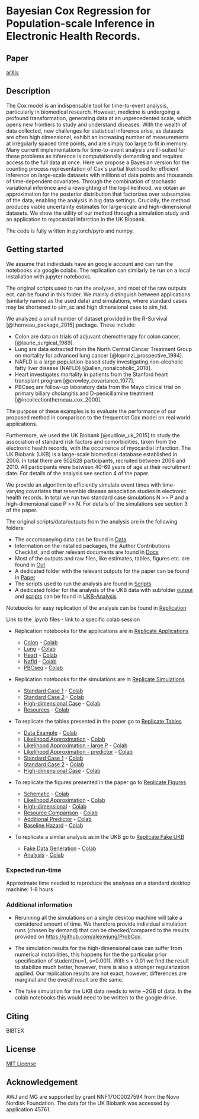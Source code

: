 # **Bayesian Cox Regression for Population-scale Inference in Electronic Health Records**.

## **Paper**
[arXiv]()

## **Description**
The Cox model is an indispensable tool for time-to-event analysis, particularly in biomedical research. However, medicine is undergoing a profound transformation, generating data at an unprecedented scale, which opens new frontiers to study and understand diseases. With the wealth of data collected, new challenges for statistical inference arise, as datasets are often high dimensional, exhibit an increasing number of measurements at irregularly spaced time points, and are simply too large to fit in memory. Many current implementations for time-to-event analysis are ill-suited for these problems as inference is computationally demanding and requires access to the full data at once.
Here we propose a Bayesian version for the counting process representation of Cox's partial likelihood for efficient inference on large-scale datasets with millions of data points and thousands of time-dependent covariates. Through the combination of stochastic variational inference and a reweighting of the log-likelihood, we obtain an approximation for the posterior distribution that factorizes over subsamples of the data, enabling the analysis in big data settings.
Crucially, the method produces viable uncertainty estimates for large-scale and high-dimensional datasets.
We show the utility of our method through a simulation study and an application to myocardial infarction in the UK Biobank.

The code is fully written in pytorch/pyro and numpy.

## **Getting started**

We assume that individuals have an google account and can run the notebooks via google colabs. The replication can similarly be run on a local installation with jupyter notebooks.

The original scripts used to run the analyses, and most of the raw outputs ect. can be found in this folder.
We mainly distinguish between applications (similarly named as the used data) and simulations, where standard cases may be shortened to sim_sc and high dimensional case to sim_hd.

We analyzed a small number of dataset provided in the R-Survival [@therneau_package_2015] package.
These include:
- Colon are data on trials of adjuvant chemotherapy for colon cancer,  [@laurie_surgical_1989].
- Lung are data extracted from the North Central Cancer Treatment Group on mortality for advanced lung cancer [@loprinzi_prospective_1994].
- NAFLD is a large population-based study investigating non-alcoholic fatty liver disease (NAFLD) [@allen_nonalcoholic_2018].
- Heart investigates mortality in patients from the Stanford heart transplant program [@crowley_covariance_1977].
- PBCseq are follow-up laboratory data from the Mayo clinical trial on primary biliary cholangitis and D-penicillamine treatment [@incollectiontherneau_cox_2000].  

The purpose of these examples is to evaluate the performance of our proposed method in comparison to the frequentist Cox model on real world applications.

Furthermore, we used the UK Biobank [@sudlow_uk_2015] to study the association of standard risk factors and comorbidities, taken from the electronic health records, with the occurrence of myocardial infarction.
The UK Biobank (UKB) is a large-scale biomedical database established in 2006. In total there are 502628 participants, recruited between 2006 and 2010. All participants were between 40-69 years of age at their recruitment date.  For details of the analysis see section 4 of the paper.

We provide an algorithm to efficiently simulate event times with time-varying covariates that resemble disease association studies in electronic health records. In total we run two standard case simulations N >> P and a high-dimensional case P >> N. For details of the simulations see section 3 of the paper.

The original scripts/data/outputs from the analysis are in the following folders:
- The accompanying data can be found in [Data](./data)
- Information on the installed packages, the Author Contributions Checklist, and other relevant documents are found in [Docs](./docs)
- Most of the outputs and raw files, like estimates, tables, figures etc. are found in [Out](./out)
- A dedicated folder with the relevant outputs for the paper can be found in [Paper](./paper)
- The scripts used to run the analysis are found in [Scripts](./scripts)
- A dedicated folder for the analysis of the UKB data with subfolder [output](./ukb/out) and [scripts](./ukb/scripts) can be found in [UKB-Analysis](./ukb)

Notebooks for easy replication of the analysis can be found in [Replication](./replication)


Link to the .ipynb files - link to a specific colab session

- Replication notebooks for the applications are in [Replicate Applications](./replication/application)
    - [Colon](./replication/application/colon.ipynb) - [Colab](https://colab.research.google.com/drive/1HifKMp2SjKB3NCnNe-vD1EiAf2bQQ7Rp?usp=sharing)
    - [Lung](./replication/application/lung.ipynb) - [Colab](https://colab.research.google.com/drive/1IniSnT1bUINtUnu_owezJ0FWeKyXWgvu?usp=sharing)
    - [Heart](./replication/application/heart.ipynb) - [Colab](https://colab.research.google.com/drive/1bXWSxZA4KvRvxi5xZswDPbdIEaPTrljv?usp=sharing)
    - [Nafld](./replication/application/nafld.ipynb) - [Colab](https://colab.research.google.com/drive/13IJLUfXSqF_3U9dsEBuvo-Vy29r7WLzn?usp=sharing)
    - [PBCseq](./replication/application/pbcseq.ipynb) - [Colab](https://colab.research.google.com/drive/15Y9XK5YlldRgpha7D0aT9eMmpMN_JxLu?usp=sharing)

- Replication notebooks for the simulations are in [Replicate Simulations](./replication/simulations)
    - [Standard Case 1](./replication/simulation/standard_case1.ipynb) - [Colab](https://colab.research.google.com/drive/1iEoO9hHkgRWzaLhbU9VYhYk6U6V8nffG?usp=sharing)
    - [Standard Case 2](./replication/simulation/standard_case2.ipynb) - [Colab](https://colab.research.google.com/drive/1lIm7d866QtbIxqY6IRhIFrfTECLBWSDn?usp=sharing)
    - [High-dimensional Case](./replication/simulation/highdimensional_case.ipynb) - [Colab](https://colab.research.google.com/drive/1Db9x78fYhhj5yVTalMhKsP6wOm9tArKr?usp=sharing)
    - [Resources](./replication/simulation/resources.ipynb) - [Colab](https://colab.research.google.com/drive/1BWSuWMOFgxPveoWgb7AfX7DuPl6n1ZeV?usp=sharing)

- To replicate the tables presented in the paper go to [Replicate Tables](./replication/tables)
    - [Data Example](./replication/simulation/tables/data_example.ipynb) - [Colab](https://colab.research.google.com/drive/1yHM5iDRE0GqTsj7Jpql32PjpNJaopSJX?usp=sharing)
    - [Likelihood Approximation](./replication/simulation/tables/likelihood_approx.ipynb) - [Colab](https://colab.research.google.com/drive/1HJeGSiSX6_plwbgJleY4RjYFa13Gm2O-?usp=sharing)
    - [Likelihood Approximation - large P](./replication/simulation/tables/likelihood_approx_additional1.ipynb) - [Colab](https://colab.research.google.com/drive/1USX1g8PmHkm6Di1WiwAV0u9nJdZ1JtPw?usp=sharing)
    - [Likelihood Approximation - predictor](./replication/simulation/tables/likelihood_approx_additional2.ipynb) - [Colab](https://colab.research.google.com/drive/1Kx2y_E4aSLx6AG0rlQd3pKDJ2F6HR-_f?usp=sharing)
    - [Standard Case 1](./replication/simulation/tables/standard_case1_table.ipynb) - [Colab](https://colab.research.google.com/drive/11XX0E36TUTNnTFhEeW-It7YIm-5vKc4q?usp=sharing)
    - [Standard Case 2](./replication/simulation/tables/standard_case2_table.ipynb) - [Colab](https://colab.research.google.com/drive/13Pt2tMoJAKkgpU-L9KmqWj-tgsgQNBaz?usp=sharing)
    - [High-dimensional Case](./replication/simulation/tables/highdimensional_case_table.ipynb) - [Colab](https://colab.research.google.com/drive/1Uj6lQaivKj7UaEgR-j5feZgXFhXke0R1?usp=sharing)

- To replicate the figures presented in the paper go to [Replicate Figures](./replication/figures)
    - [Schematic](./replication/simulation/figures/schematic.ipynb) - [Colab](https://colab.research.google.com/drive/1Hz1IG6z4fOJBTNEIM6jSnyO6l586P3G1?usp=sharing)
    - [Likelihood Approximation](./replication/simulation/figures/likelihood_training.ipynb) - [Colab](https://colab.research.google.com/drive/1kz42UvTAag7XxEWCgMhw6GidP_fuwW4p?usp=sharing)
    - [High-dimensional](./replication/simulation/figures/hd.ipynb) - [Colab](https://colab.research.google.com/drive/1i_NbMRESZTNSHsqRlnRu0GuPA658UT9W?usp=sharing)
    - [Resource Comparison](./replication/simulation/figures/resource.ipynb) - [Colab](https://colab.research.google.com/drive/1MAf9qRDnYtG9XnW-GzVzyldVtMk-qlC2?usp=sharing)
    - [Additional Predictor](./replication/simulation/figures/lp.ipynb) - [Colab](https://colab.research.google.com/drive/1pfteqvgAbetdgRIWjoExQRYpYfT4x-q4?usp=sharing)
    - [Baseline Hazard](./replication/simulation/figures/baseline_hazard.ipynb) - [Colab](https://colab.research.google.com/drive/1PDp2G-ob1tjIlnh03j9TyoH7QlxDuGYM?usp=sharing)

- To replicate a similar analysis as in the UKB go to [Replicate Fake UKB](./replication/ukb)
    - [Fake Data Generation](./replication/ukb/00_fakedata.ipynb) - [Colab](https://colab.research.google.com/drive/1wT4pw2WEk6npzx7lrSaOjo5JUwTEfVXr?usp=sharing)
    - [Analysis](./replication/ukb/01_fakeanalysis.ipynb) - [Colab](https://colab.research.google.com/drive/1dP4TCF12Nx50bgn7GA2YkBNo9fAFbD2M?usp=sharing)


### Expected run-time
Approximate time needed to reproduce the analyses on a standard desktop machine:
1-8 hours

### Additional information
- Rerunning all the simulations on a single desktop machine will take a considered amount of time. We therefore provide individual simulation runs (chosen by demand) that can be checked/compared to the results provided on https://github.com/alexwjung/ProbCox.

- The simulation results for the high-dimensional case can suffer from numerical instabilities, this happens for the the particular prior specification of student(nu=1, s=0.001). With s > 0.01 we find the result to stabilize much better, however, there is also a stronger regularization applied.
Our replication results are not exact, however, differences are marginal and the overall result are the same.

- The fake simulation for the UKB data needs to write ~2GB of data. In the colab notebooks this would need to be written to the google drive.

## **Citing**
BIBTEX

## **License**
[MIT License](./LICENSE)

## **Acknowledgement**
AWJ and MG are supported by grant NNF17OC0027594 from the Novo Nordisk Foundation.
The data for the UK Biobank was accessed by application 45761.
